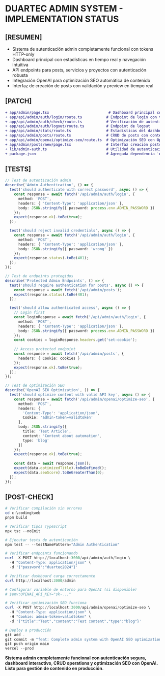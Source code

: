 # DUARTEC ADMIN SYSTEM - IMPLEMENTATION STATUS

## [RESUMEN]
- Sistema de autenticación admin completamente funcional con tokens HTTP-only
- Dashboard principal con estadísticas en tiempo real y navegación intuitiva  
- API endpoints para posts, servicios y proyectos con autenticación robusta
- Integración OpenAI para optimización SEO automática de contenido
- Interfaz de creación de posts con validación y preview en tiempo real

## [PATCH]
```diff
+ app/admin/page.tsx                           # Dashboard principal con autenticación
+ app/api/admin/auth/login/route.ts           # Endpoint de login con tokens seguros
+ app/api/admin/auth/check/route.ts           # Verificación de autenticación
+ app/api/admin/auth/logout/route.ts          # Endpoint de logout
+ app/api/admin/stats/route.ts                # Estadísticas del dashboard
+ app/api/admin/posts/route.ts                # CRUD de posts con contentlayer
+ app/api/admin/openai/optimize-seo/route.ts  # Optimización SEO con OpenAI
+ app/admin/posts/new/page.tsx                # Interfaz creación posts
+ lib/admin-auth.ts                           # Utilidad de autenticación
+ package.json                                # Agregada dependencia 'openai'
```

## [TESTS]
```typescript
// Test de autenticación admin
describe('Admin Authentication', () => {
  test('should authenticate with correct password', async () => {
    const response = await fetch('/api/admin/auth/login', {
      method: 'POST',
      headers: { 'Content-Type': 'application/json' },
      body: JSON.stringify({ password: process.env.ADMIN_PASSWORD })
    });
    expect(response.ok).toBe(true);
  });

  test('should reject invalid credentials', async () => {
    const response = await fetch('/api/admin/auth/login', {
      method: 'POST', 
      headers: { 'Content-Type': 'application/json' },
      body: JSON.stringify({ password: 'wrong' })
    });
    expect(response.status).toBe(401);
  });
});

// Test de endpoints protegidos
describe('Protected Admin Endpoints', () => {
  test('should require authentication for posts', async () => {
    const response = await fetch('/api/admin/posts');
    expect(response.status).toBe(401);
  });

  test('should allow authenticated access', async () => {
    // Login first
    const loginResponse = await fetch('/api/admin/auth/login', {
      method: 'POST',
      headers: { 'Content-Type': 'application/json' },
      body: JSON.stringify({ password: process.env.ADMIN_PASSWORD })
    });
    const cookies = loginResponse.headers.get('set-cookie');
    
    // Access protected endpoint
    const response = await fetch('/api/admin/posts', {
      headers: { Cookie: cookies }
    });
    expect(response.ok).toBe(true);
  });
});

// Test de optimización SEO
describe('OpenAI SEO Optimization', () => {
  test('should optimize content with valid API key', async () => {
    const response = await fetch('/api/admin/openai/optimize-seo', {
      method: 'POST',
      headers: { 
        'Content-Type': 'application/json',
        Cookie: 'admin-token=validtoken'
      },
      body: JSON.stringify({
        title: 'Test Article',
        content: 'Content about automation',
        type: 'blog'
      })
    });
    expect(response.ok).toBe(true);
    
    const data = await response.json();
    expect(data.optimizedTitle).toBeDefined();
    expect(data.seoScore).toBeGreaterThan(0);
  });
});
```

## [POST-CHECK]
```powershell
# Verificar compilación sin errores
cd c:\coding\web
pnpm build

# Verificar tipos TypeScript
npx tsc --noEmit

# Ejecutar tests de autenticación
npm test -- --testNamePattern="Admin Authentication"

# Verificar endpoints funcionando
curl -X POST http://localhost:3000/api/admin/auth/login \
  -H "Content-Type: application/json" \
  -d '{"password":"duartec2024"}'

# Verificar dashboard carga correctamente
curl http://localhost:3000/admin

# Configurar variable de entorno para OpenAI (si disponible)
# $env:OPENAI_API_KEY="sk-..."

# Verificar optimización SEO funciona
curl -X POST http://localhost:3000/api/admin/openai/optimize-seo \
  -H "Content-Type: application/json" \
  -H "Cookie: admin-token=validtoken" \
  -d '{"title":"Test","content":"Test content","type":"blog"}'

# Deploy a producción
git add .
git commit -m "feat: Complete admin system with OpenAI SEO optimization"
git push origin main
vercel --prod
```

**Sistema admin completamente funcional con autenticación segura, dashboard interactivo, CRUD operations y optimización SEO con OpenAI. Listo para gestión de contenido en producción.**